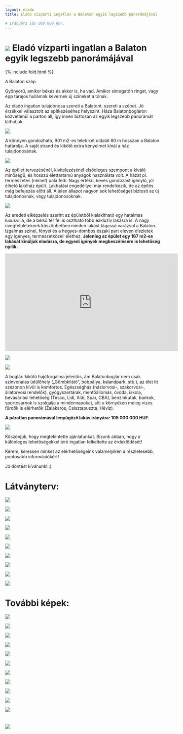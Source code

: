 ```yaml
---
layout: elado
title: Eladó vízparti ingatlan a Balaton egyik legszebb panorámájával - ELKELT! (ÉPÜL A KÖVETKEZŐ!)

# Irányára 105 000 000 HUF.
---
```


# ![](http://i.imgur.com/Hl4MK3T.jpg) Eladó vízparti ingatlan a Balaton egyik legszebb panorámájával

{% include fold.html %}

A Balaton szép. 

Gyönyörű, amikor békés és akkor is, ha vad. Amikor simogatón ringat, vagy épp tarajos hullámok kevernek új színeket a tónak. 

Az eladó ingatlan tulajdonosa szereti a Balatont, szereti a szépet. Jó érzékkel választott az építkezéséhez helyszínt. Háza Balatonbogláron közvetlenül a parton áll, így innen biztosan az egyik legszebb panorámát láthatjuk.

![](http://i.imgur.com/rEoa4aD.jpg)

A könnyen gondozható, 901 m2-es telek két oldalát 60 m hosszan a Balaton határolja. A saját strand és kikötő extra kényelmet kínál a ház tulajdonosának.

![](http://i.imgur.com/Gow5mKR.jpg)

Az épület tervezésénél, kivitelezésénél elsődleges szempont a kiváló minőségű, és hosszú élettartamú anyagok használata volt. A házat pl. természetes (német) pala fedi. Nagy értékű, kevés gondozást igénylő, jól élhető lakóház épült. Lakhatási engedéllyel már rendelkezik, de az építés még befejezés előtt áll. A jelen állapot nagyon sok lehetőséget biztosít az új tulajdonosnak, vagy tulajdonosoknak. 

![](http://i.imgur.com/QKs3xAK.jpg)

Az eredeti elképzelés szerint az épületből kialakítható egy hatalmas luxusvilla, de a belső tér fel is osztható több exkluzív lakásra is. A nagy üvegfelületeknek köszönhetően minden lakást tágassá varázsol a Balaton. Izgalmas színei, fényei és a hegyes-dombos északi part eleven díszletek egy igényes, természetközeli élethez.
**Jelenleg az épület egy 167 m2-es lakását kínáljuk eladásra, de egyedi igények megbeszélésére is lehetőség nyílik.**

<iframe width="560" height="315" src="https://www.youtube.com/embed/fZWEQZw3i5M" frameborder="0" allowfullscreen></iframe>

![](http://i.imgur.com/jaSsT3Q.jpg)

![](http://i.imgur.com/DD3wutO.jpg)

A boglári kikötő hajóforgalma jelentős, ám Balatonboglár nem csak színvonalas üdülőhely („Gömbkilátó”, bobpálya, kalandpark, stb.), az élet itt szezonon kívül is komfortos.  Egészségház (háziorvosi-, szakorvosi-, állatorvosi rendelők), gyógyszertárak, mentőállomás, óvoda, iskola, bevásárlási lehetőség (Tesco, Lidl, Aldi, Spar, CBA), benzinkutak, bankok, sportcsarnok is szolgálja a mindennapokat, sőt a környéken meleg vizes fürdők is elérhetők (Zalakaros, Csisztapuszta, Hévíz).

**A páratlan panorámával lenyűgöző lakás irányára: 105 000 000 HUF.**

![](http://i.imgur.com/uFBjRIT.jpg)

Köszönjük, hogy megtekintette ajánlatunkat. Bízunk abban, hogy a különleges lehetőségekkel bíró ingatlan felkeltette az érdeklődését!

Kérem, keressen minket az elérhetőségeink valamelyikén a részletesebb, pontosabb információkért!

Jó döntést kívánunk! :)

# Látványterv:

![](http://i.imgur.com/iBztTp0.jpg)

![](http://i.imgur.com/vwiBV4R.jpg)

![](http://i.imgur.com/tBbxe2U.jpg)

![](http://i.imgur.com/yOzYcPA.jpg)

![](http://i.imgur.com/tBfuCEc.jpg)

![](http://i.imgur.com/jQuLrsR.jpg)

![](http://i.imgur.com/Dw3TWmE.jpg)

![](http://i.imgur.com/v5H6QxH.jpg)

![](http://i.imgur.com/nPCjbtJ.jpg)

![](http://i.imgur.com/GGrN0Ua.jpg)

# További képek:

![](http://i.imgur.com/0AOJRwJ.jpg)

![](http://i.imgur.com/zKc9w3b.jpg)

![](http://i.imgur.com/S0bCTZx.jpg)

![](http://i.imgur.com/nxfGXko.jpg)

![](http://i.imgur.com/qC1nrUe.jpg)

![](http://i.imgur.com/s0MIw4T.jpg)

![](http://i.imgur.com/mvehbgI.jpg)

![](http://i.imgur.com/03J5Yro.jpg)

![](http://i.imgur.com/kYzbosm.jpg)

![](http://i.imgur.com/7jxhb4M.jpg)

![](http://i.imgur.com/hrwT4dU.jpg)

# ![](http://i.imgur.com/g7bA6Ja.jpg)




